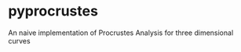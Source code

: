 pyprocrustes
============

An naive implementation of Procrustes Analysis for three dimensional curves
